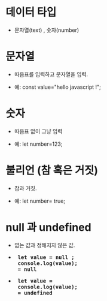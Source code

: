 # 데이터 타입

- 문자열(text) , 숫자(number)

# 문자열

- 따음표를 입력하고 문자열을 입력. 

- 예: const value="hello javascript !";

# 숫자

- 따음표 없이 그냥 입력

- 예: let number=123;

# 불리언 (참 혹은 거짓)

- 참과 거짓.

- 예: let number= true;

# null 과 undefined

- 없는 값과 정해지지 않은 값.

-  <pre> <strong>let value = null ;
    console.log(value);
    = null</strong> </pre>

-  <pre> <strong>let value =
    console.log(value);
    = undefined</strong> </pre>
 

